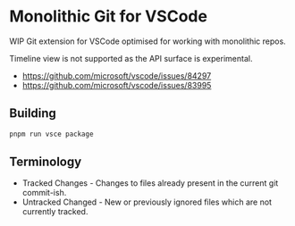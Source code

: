 # Monolithic Git for VSCode

WIP Git extension for VSCode optimised for working with monolithic repos.

Timeline view is not supported as the API surface is experimental.

- https://github.com/microsoft/vscode/issues/84297
- https://github.com/microsoft/vscode/issues/83995

## Building

```sh
pnpm run vsce package
```

## Terminology

- Tracked Changes - Changes to files already present in the current git commit-ish.
- Untracked Changed - New or previously ignored files which are not currently tracked.
